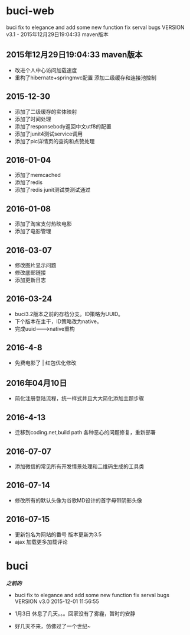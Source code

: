 # buci-web

buci fix to elegance and add some new function fix serval bugs VERSION v3.1  - 2015年12月29日19:04:33 maven版本



## 2015年12月29日19:04:33 maven版本
- 改进个人中心访问加载速度
- 重构了hibernate+springmvc配置 添加二级缓存和连接池控制

## 2015-12-30
- 添加了二级缓存的实体映射
- 添加了时间处理
- 添加了responsebody返回中文utf8的配置
- 添加了junit4测试service调用
- 添加了pic详情页的查询和点赞处理

## 2016-01-04
- 添加了memcached
- 添加了redis
- 添加了redis junit测试类测试通过

## 2016-01-08
- 添加了淘宝支付热映电影
- 添加了电影管理

## 2016-03-07
- 修改图片显示问题
- 修改底部链接
- 添加更新日志

## 2016-03-24

- buci3.2版本之前的存档分支。ID策略为UUID。
- 下个版本在主干，ID策略改为native。
- 完成uuid--->native重构

## 2016-4-8
- 免费电影了 | 红包优化修改

## 2016年04月10日
- 简化注册登陆流程，统一样式并且大大简化添加主题步骤

## 2016-4-13
- 迁移到coding.net,build path 各种恶心的问题修复，重新部署


## 2016-07-07
-  添加微信的常见所有开发情景处理和二维码生成的工具类

## 2016-07-14
-  修改所有的默认头像为谷歌MD设计的首字母带阴影头像

## 2016-07-15
-  更新包名为网站的番号 版本更新为3.5
-  ajax 加载更多加载评论

# buci
***之前的***
-  buci fix to elegance and add some new function fix serval bugs VERSION v3.0 2015-12-01 11:56:55


-  1月3日 休息了几天。。。回家没有了雾霾，暂时的安静

-  好几天不来，仿佛过了一个世纪~
